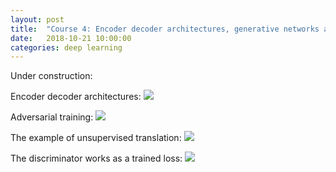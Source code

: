 ```yaml
---
layout: post
title:  "Course 4: Encoder decoder architectures, generative networks and adversarial training!"
date:   2018-10-21 10:00:00
categories: deep learning
---
```


Under construction:

Encoder decoder architectures:
<img src="{{ site.url }}/img/encoderdecoder.png" >

Adversarial training:
<img src="{{ site.url }}/img/advtraining.png" >

The example of unsupervised translation:
<img src="{{ site.url }}/img/unsupervisedtranslation.png" >

The discriminator works as a trained loss:
<img src="{{ site.url }}/img/trainedloss.png" >
